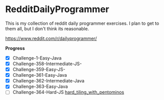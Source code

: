 # RedditDailyProgrammer
This is my collection of reddit daily programmer exercises. I plan to get to them all, but I don't think its reasonable.

https://www.reddit.com/r/dailyprogrammer/

**Progress** 

- [x] Challenge-1-Easy-Java
- [x] Challenge-358-Intermediate-JS-
- [x] Challenge-359-Easy-JS-
- [x] Challenge-361-Easy-Java
- [x] Challenge-362-Intermediate-Java
- [x] Challenge-363-Easy-Java
- [ ] Challenge-364-Hard-JS [hard_tiling_with_pentominos](https://www.reddit.com/r/dailyprogrammer/comments/8t4440/20180622_challenge_364_hard_tiling_with_pentominos/?st=jjgnz6ue&sh=bb5d901f)
